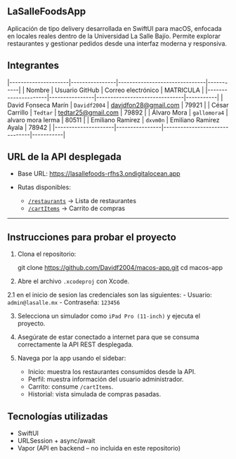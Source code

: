 ## LaSalleFoodsApp

Aplicación de tipo delivery desarrollada en SwiftUI para macOS, enfocada en locales reales dentro de la Universidad La Salle Bajío. Permite explorar restaurantes y gestionar pedidos desde una interfaz moderna y responsiva.


## Integrantes
|---------------------|----------------|-------------------------------|-----------|
| Nombre              | Usuario GitHub | Correo electrónico            | MATRICULA |
|---------------------|----------------|-------------------------------|-----------|
| David Fonseca Marín | `Davidf2004`   | davidfon28@gmail.com          |  79921    |
| César Carrillo      | `Tedtar`       | tedtar25@gmail.com            |  79892    |
| Álvaro Mora         | `gallomora4`   | alvaro mora lerma             |  80511    |
| Emiliano Ramirez    | `dxvm0n`       | Emiliano Ramirez Ayala        |  78942    |
|---------------------|----------------|-------------------------------|-----------|


## URL de la API desplegada

- Base URL: https://lasallefoods-rfhs3.ondigitalocean.app

- Rutas disponibles:
  - [`/restaurants`](https://lasallefoods-rfhs3.ondigitalocean.app/restaurants) → Lista de restaurantes
  - [`/cartItems`](https://lasallefoods-rfhs3.ondigitalocean.app/cartItems) → Carrito de compras

---

## Instrucciones para probar el proyecto

1. Clona el repositorio:

   git clone https://github.com/Davidf2004/macos-app.git
   cd macos-app

2. Abre el archivo `.xcodeproj` con Xcode.

2.1 en el inicio de sesion las credenciales son las siguientes:
    - Usuario: `admin@lasalle.mx`
    - Contraseña: `123456`

3. Selecciona un simulador como `iPad Pro (11-inch)` y ejecuta el proyecto.

4. Asegúrate de estar conectado a internet para que se consuma correctamente la API REST desplegada.

5. Navega por la app usando el sidebar:
   - Inicio: muestra los restaurantes consumidos desde la API.
   - Perfil: muestra información del usuario administrador.
   - Carrito: consume `/cartItems`.
   - Historial: vista simulada de compras pasadas.


## Tecnologías utilizadas

- SwiftUI 
- URLSession + async/await
- Vapor (API en backend – no incluida en este repositorio)

